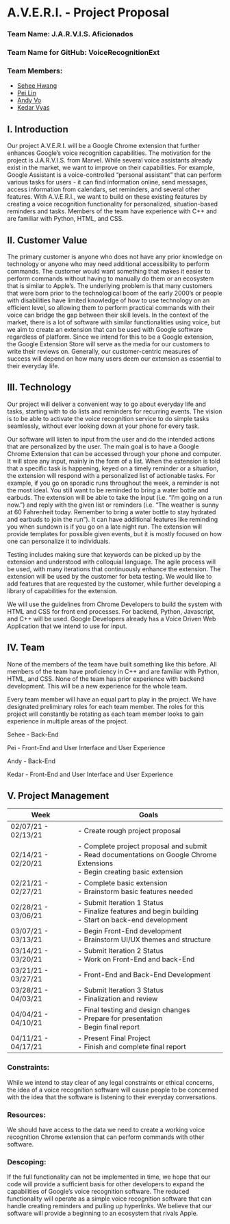 # A.V.E.R.I. - Project Proposal

### Team Name: J.A.R.V.I.S. Aficionados

### Team Name for GitHub: VoiceRecognitionExt

### Team Members:
* [Sehee Hwang](https://github.com/shwang6)
* [Pei Lin](https://github.com/peilin314)
* [Andy Vo](https://github.com/andyv0110)
* [Kedar Vyas](https://github.com/kedarvyas)

## I. Introduction

Our project A.V.E.R.I. will be a Google Chrome extension that further enhances Google’s voice recognition capabilities. The motivation for the project is J.A.R.V.I.S. from Marvel. While several voice assistants already exist in the market, we want to improve on their capabilities. For example, Google Assistant is a voice-controlled “personal assistant” that can perform various tasks for users - it can find information online, send messages, access information from calendars, set reminders, and several other features. With A.V.E.R.I., we want to build on these existing features by creating a voice recognition functionality for personalized, situation-based reminders and tasks. Members of the team have experience with C++ and are familiar with Python, HTML, and CSS.

## II. Customer Value

The primary customer is anyone who does not have any prior knowledge on technology or anyone who may need additional accessibility to perform commands.
The customer would want something that makes it easier to perform commands without having to manually do them or an ecosystem that is similar to Apple’s. The underlying problem is that many customers that were born prior to the technological boom of the early 2000’s or people with disabilities have limited knowledge of how to use technology on an efficient level, so allowing them to perform practical commands with their voice can bridge the gap between their skill levels. In the context of the market, there is a lot of software with similar functionalities using voice, but we aim to create an extension that can be used with Google software regardless of platform. Since we intend for this to be a Google extension, the Google Extension Store will serve as the media for our customers to write their reviews on. Generally, our customer-centric measures of success will depend on how many users deem our extension as essential to their everyday life.

## III. Technology

Our project will deliver a convenient way to go about everyday life and tasks, starting with to do lists and reminders for recurring events. The vision is to be able to activate the voice recognition service to do simple tasks seamlessly, without ever looking down at your phone for every task. 

Our software will listen to input from the user and do the intended actions that are personalized by the user. The main goal is to have a Google Chrome Extension that can be accessed through your phone and computer. It will store any input, mainly in the form of a list. When the extension is told that a specific task is happening, keyed on a timely reminder or a situation, the extension will respond with a personalized list of actionable tasks. For example, if you go on sporadic runs throughout the week, a reminder is not the most ideal. You still want to be reminded to bring a water bottle and earbuds. The extension will be able to take the input (i.e. “I’m going on a run now.”) and reply with the given list or reminders (i.e. “The weather is sunny at 60 Fahrenheit today. Remember to bring a water bottle to stay hydrated and earbuds to join the run”). It can have additional features like reminding you when sundown is if you go on a late night run. The extension will provide templates for possible given events, but it is mostly focused on how one can personalize it to individuals. 

Testing includes making sure that keywords can be picked up by the extension and understood with colloquial language. The agile process will be used, with many iterations that continuously enhance the extension. The extension will be used by the customer for beta testing. We would like to add features that are requested by the customer, while further developing a library of capabilities for the extension. 

We will use the guidelines from Chrome Developers to build the system with HTML and CSS for front end processes. For backend, Python, Javascript, and C++ will be used. Google Developers already has a Voice Driven Web Application that we intend to use for input. 

## IV. Team

None of the members of the team have built something like this before. All members of the team have proficiency in C++ and are familiar with Python, HTML, and CSS. None of the team has prior experience with backend development. This will be a new experience for the whole team.

Every team member will have an equal part to play in the project. We have designated preliminary roles for each team member. The roles for this project will constantly be rotating as each team member looks to gain experience in multiple areas of the project.

Sehee - Back-End

Pei - Front-End and User Interface and User Experience

Andy - Back-End

Kedar - Front-End and User Interface and User Experience

## V. Project Management

| Week                | Goals                                                                                                                           |
|---------------------|---------------------------------------------------------------------------------------------------------------------------------|
| 02/07/21 - 02/13/21 | - Create rough project proposal                                                                                                 |
| 02/14/21 - 02/20/21 | - Complete project proposal and submit<br>- Read documentations on Google Chrome Extensions<br>- Begin creating basic extension                                                                                                |
| 02/21/21 - 02/27/21 | - Complete basic extension<br>- Brainstorm basic features needed                                     |
| 02/28/21 - 03/06/21 | - Submit Iteration 1 Status<br>- Finalize features and begin building<br>- Start on back-end development |
| 03/07/21 - 03/13/21 | - Begin Front-End development<br>- Brainstorm UI/UX themes and structure                                    |
| 03/14/21 - 03/20/21 | - Submit Iteration 2 Status<br>- Work on Front-End and back-End                                   |
| 03/21/21 - 03/27/21 | - Front-End and Back-End Development                    |
| 03/28/21 - 04/03/21 | - Submit Iteration 3 Status<br>- Finalization and review                                                      |
| 04/04/21 - 04/10/21 | - Final testing and design changes<br>- Prepare for presentation<br>- Begin final report                             |
| 04/11/21 - 04/17/21 | - Present Final Project<br>- Finish and complete final report                                                                    |

### Constraints:
While we intend to stay clear of any legal constraints or ethical concerns, the idea of a voice recognition software will cause people to be concerned with the idea that the software is listening to their everyday conversations.

### Resources: 
We should have access to the data we need to create a working voice recognition Chrome extension that can perform commands with other software.

### Descoping:
If the full functionality can not be implemented in time, we hope that our code will provide a sufficient basis for other developers to expand the capabilities of Google’s voice recognition software. The reduced functionality will operate as a simple voice recognition software that can handle creating reminders and pulling up hyperlinks. We believe that our software will provide a beginning to an ecosystem that rivals Apple. 

